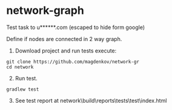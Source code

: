 # network-graph

Test task to u******.com (escaped to hide form google)

Define if nodes are connected in 2 way graph.

1) Download project and run tests execute:

```shell
git clone https://github.com/magdenkov/network-gr
cd network
```

2) Run test.

```shell
gradlew test
```

3) See test report at
network\build\reports\tests\test\index.html
